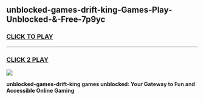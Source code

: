 
## unblocked-games-drift-king-Games-Play-Unblocked-&-Free-7p9yc
<h3>
<a href="https://premium76.site?title=unblocked-games-drift-king&ref=24A">CLICK TO PLAY</a></h3>
<hr>

<h3>
<a href="https://premium76.site?title=unblocked-games-drift-king&ref=24A">CLICK 2 PLAY</a>
  
</h3>

<a href="https://premium76.site?title=unblocked-games-drift-king&ref=24A"><img src="https://clearcache.store/games.png"></a>


**unblocked-games-drift-king games unblocked: Your Gateway to Fun and Accessible Online Gaming**
